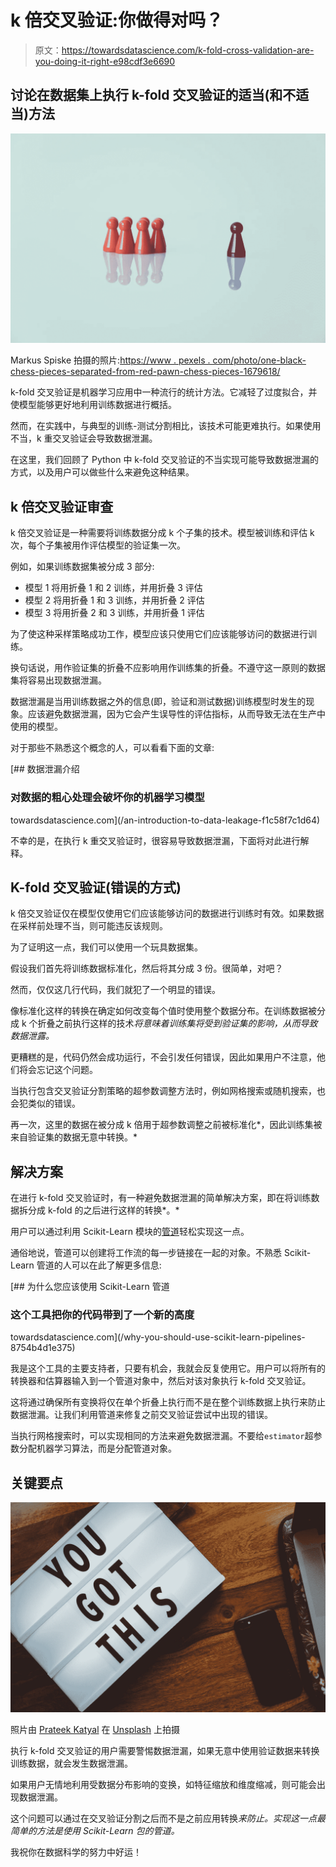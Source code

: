 # k 倍交叉验证:你做得对吗？

> 原文：<https://towardsdatascience.com/k-fold-cross-validation-are-you-doing-it-right-e98cdf3e6690>

## 讨论在数据集上执行 k-fold 交叉验证的适当(和不适当)方法

![](img/b35dd402ee61ca8196fcf538851bda8b.png)

Markus Spiske 拍摄的照片:[https://www . pexels . com/photo/one-black-chess-pieces-separated-from-red-pawn-chess-pieces-1679618/](https://www.pexels.com/photo/one-black-chess-piece-separated-from-red-pawn-chess-pieces-1679618/)

k-fold 交叉验证是机器学习应用中一种流行的统计方法。它减轻了过度拟合，并使模型能够更好地利用训练数据进行概括。

然而，在实践中，与典型的训练-测试分割相比，该技术可能更难执行。如果使用不当，k 重交叉验证会导致数据泄漏。

在这里，我们回顾了 Python 中 k-fold 交叉验证的不当实现可能导致数据泄漏的方式，以及用户可以做些什么来避免这种结果。

## k 倍交叉验证审查

k 倍交叉验证是一种需要将训练数据分成 k 个子集的技术。模型被训练和评估 k 次，每个子集被用作评估模型的验证集一次。

例如，如果训练数据集被分成 3 部分:

*   模型 1 将用折叠 1 和 2 训练，并用折叠 3 评估
*   模型 2 将用折叠 1 和 3 训练，并用折叠 2 评估
*   模型 3 将用折叠 2 和 3 训练，并用折叠 1 评估

为了使这种采样策略成功工作，模型应该只使用它们应该能够访问的数据进行训练。

换句话说，用作验证集的折叠不应影响用作训练集的折叠。不遵守这一原则的数据集将容易出现数据泄漏。

数据泄漏是当用训练数据之外的信息(即，验证和测试数据)训练模型时发生的现象。应该避免数据泄漏，因为它会产生误导性的评估指标，从而导致无法在生产中使用的模型。

对于那些不熟悉这个概念的人，可以看看下面的文章:

[](/an-introduction-to-data-leakage-f1c58f7c1d64) [## 数据泄漏介绍

### 对数据的粗心处理会破坏你的机器学习模型

towardsdatascience.com](/an-introduction-to-data-leakage-f1c58f7c1d64) 

不幸的是，在执行 k 重交叉验证时，很容易导致数据泄漏，下面将对此进行解释。

## K-fold 交叉验证(错误的方式)

k 倍交叉验证仅在模型仅使用它们应该能够访问的数据进行训练时有效。如果数据在采样前处理不当，则可能违反该规则。

为了证明这一点，我们可以使用一个玩具数据集。

假设我们首先将训练数据标准化，然后将其分成 3 份。很简单，对吧？

然而，仅仅这几行代码，我们就犯了一个明显的错误。

像标准化这样的转换在确定如何改变每个值时使用整个数据分布。在训练数据被分成 k 个折叠之前执行这样的技术*将意味着训练集将受到验证集的影响，从而导致数据泄露。*

更糟糕的是，代码仍然会成功运行，不会引发任何错误，因此如果用户不注意，他们将会忘记这个问题。

当执行包含交叉验证分割策略的超参数调整方法时，例如网格搜索或随机搜索，也会犯类似的错误。

再一次，这里的数据在被分成 k 倍用于超参数调整之前被标准化*，因此训练集被来自验证集的数据无意中转换。*

## 解决方案

在进行 k-fold 交叉验证时，有一种避免数据泄漏的简单解决方案，即在将训练数据拆分成 k-fold 的之后进行这样的转换*。*

用户可以通过利用 Scikit-Learn 模块的[管道](https://scikit-learn.org/stable/modules/generated/sklearn.pipeline.Pipeline.html)轻松实现这一点。

通俗地说，管道可以创建将工作流的每一步链接在一起的对象。不熟悉 Scikit-Learn 管道的人可以在此了解更多信息:

[](/why-you-should-use-scikit-learn-pipelines-8754b4d1e375) [## 为什么您应该使用 Scikit-Learn 管道

### 这个工具把你的代码带到了一个新的高度

towardsdatascience.com](/why-you-should-use-scikit-learn-pipelines-8754b4d1e375) 

我是这个工具的主要支持者，只要有机会，我就会反复使用它。用户可以将所有的转换器和估算器输入到一个管道对象中，然后对该对象执行 k-fold 交叉验证。

这将通过确保所有变换将仅在单个折叠上执行而不是在整个训练数据上执行来防止数据泄漏。让我们利用管道来修复之前交叉验证尝试中出现的错误。

当执行网格搜索时，可以实现相同的方法来避免数据泄漏。不要给`estimator`超参数分配机器学习算法，而是分配管道对象。

## 关键要点

![](img/ab48d05407767a6615cc7fc3b4b05ab0.png)

照片由 [Prateek Katyal](https://unsplash.com/@prateekkatyal?utm_source=medium&utm_medium=referral) 在 [Unsplash](https://unsplash.com?utm_source=medium&utm_medium=referral) 上拍摄

执行 k-fold 交叉验证的用户需要警惕数据泄漏，如果无意中使用验证数据来转换训练数据，就会发生数据泄漏。

如果用户无情地利用受数据分布影响的变换，如特征缩放和维度缩减，则可能会出现数据泄漏。

这个问题可以通过在交叉验证分割之后而不是之前应用转换*来防止。实现这一点最简单的方法是使用 Scikit-Learn 包的管道。*

我祝你在数据科学的努力中好运！